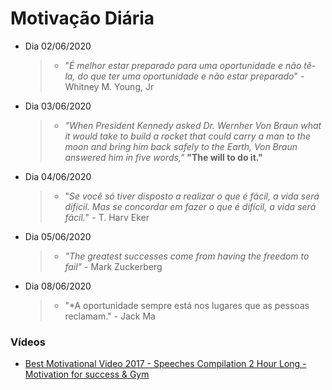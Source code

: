 <h1>Motivação Diária</h1>

- Dia 02/06/2020
    >- "*É melhor estar preparado para uma oportunidade e não tê-la, do que ter uma oportunidade e não estar preparado*" - Whitney M. Young, Jr

- Dia 03/06/2020
    >- *"When President Kennedy asked Dr. Wernher Von Braun what it would take to build a rocket that could carry a man to the moon and bring him back safely to the Earth, Von Braun answered him in five words,"* **"The will to do it."**

- Dia 04/06/2020
    >- "*Se você só tiver disposto a realizar o que é fácil, a vida será difícil. Mas se concordar em fazer o que é difícil, a vida será fácil.*" - T. Harv Eker

- Dia 05/06/2020
    >- *"The greatest successes come from having the freedom to fail"* - Mark Zuckerberg

- Dia 08/06/2020
    >- "*A oportunidade sempre está nos lugares que as pessoas reclamam." - Jack Ma




<h3> Vídeos </h3>

-  [Best Motivational Video 2017 - Speeches Compilation 2 Hour Long - Motivation for success & Gym](https://www.youtube.com/watch?v=40aLZvo3nQc)

